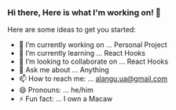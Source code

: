 ### Hi there, Here is what I'm working on! 👋

Here are some ideas to get you started:

- 🔭 I’m currently working on ... Personal Project
- 🌱 I’m currently learning ... React Hooks
- 👯 I’m looking to collaborate on ... React Hooks
- 💬 Ask me about ... Anything
- 📫 How to reach me: ... alangu.ua@gmail.com
- 😄 Pronouns: ... he/him
- ⚡ Fun fact: ... I own a Macaw

